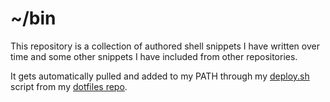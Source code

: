 # ~/bin

This repository is a collection of authored shell snippets I have written
over time and some other snippets I have included from other repositories.

It gets automatically pulled and added to my PATH through my [deploy.sh](https://github.com/yayayayaka/etc/blob/main/deploy.sh) script from my [dotfiles repo](https://github.com/yayayayaka/etc).
